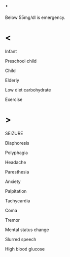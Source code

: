# .

Below 55mg/dl is emergency.

# <

Infant

Preschool child

Child

Elderly

Low diet carbohydrate

Exercise

# >

SEIZURE

Diaphoresis

Polyphagia

Headache

Paresthesia

Anxiety

Palpitation

Tachycardia

Coma

Tremor

Mental status change

Slurred speech

High blood glucose
